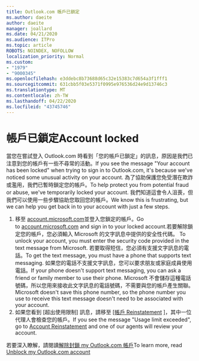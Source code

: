 ```yaml
---
title: Outlook.com 帳戶已鎖定
ms.author: daeite
author: daeite
manager: joallard
ms.date: 04/21/2020
ms.audience: ITPro
ms.topic: article
ROBOTS: NOINDEX, NOFOLLOW
localization_priority: Normal
ms.custom:
- "1979"
- "9000345"
ms.openlocfilehash: e3ddebc8b73688d65c32e15383c7d654a3f1fff1
ms.sourcegitcommit: 631cbb5f03e5371f0995e976536d24e9d13746c3
ms.translationtype: MT
ms.contentlocale: zh-TW
ms.lasthandoff: 04/22/2020
ms.locfileid: "43745746"
---
```

# <a name="account-locked"></a><span data-ttu-id="20639-102">帳戶已鎖定</span><span class="sxs-lookup"><span data-stu-id="20639-102">Account locked</span></span>

<span data-ttu-id="20639-103">當您在嘗試登入 Outlook.com 時看到「您的帳戶已鎖定」的訊息，原因是我們已注意到您的帳戶有一些不尋常的活動。</span><span class="sxs-lookup"><span data-stu-id="20639-103">If you see the message "Your account has been locked" when trying to sign in to Outlook.com, it's because we've noticed some unusual activity on your account.</span></span> <span data-ttu-id="20639-104">為了協助保護您免受潛在欺詐或濫用，我們已暫時鎖定您的帳戶。</span><span class="sxs-lookup"><span data-stu-id="20639-104">To help protect you from potential fraud or abuse, we've temporarily locked your account.</span></span> <span data-ttu-id="20639-105">我們知道這會令人沮喪，但我們可以使用一些步驟協助您取回您的帳戶。</span><span class="sxs-lookup"><span data-stu-id="20639-105">We know this is frustrating, but we can help you get back in to your account with just a few steps.</span></span>

1. <span data-ttu-id="20639-106">移至 [account.microsoft.com](https://go.microsoft.com/fwlink/?linkid=2090484)並登入您鎖定的帳戶。</span><span class="sxs-lookup"><span data-stu-id="20639-106">Go to [account.microsoft.com](https://go.microsoft.com/fwlink/?linkid=2090484) and sign in to your locked account.</span></span><span data-ttu-id="20639-107">若要解除鎖定您的帳戶，您必須輸入 Microsoft 的文字訊息中提供的安全性代碼。</span><span class="sxs-lookup"><span data-stu-id="20639-107"> To unlock your account, you must enter the security code provided in the text message from Microsoft.</span></span> <span data-ttu-id="20639-108">若要取得短信，您必須有支援文字訊息的電話。</span><span class="sxs-lookup"><span data-stu-id="20639-108">To get the text message, you must have a phone that supports text messaging.</span></span> <span data-ttu-id="20639-109">如果您的電話不支援文字訊息，您可以要求朋友或家庭成員使用電話。</span><span class="sxs-lookup"><span data-stu-id="20639-109">If your phone doesn't support text messaging, you can ask a friend or family member to use their phone.</span></span> <span data-ttu-id="20639-110">Microsoft 不會儲存這種電話號碼，所以您用來接收此文字訊息的電話號碼，不需要與您的帳戶產生關聯。</span><span class="sxs-lookup"><span data-stu-id="20639-110">Microsoft doesn't save this phone number, so the phone number you use to receive this text message doesn't need to be associated with your account.</span></span>
2. <span data-ttu-id="20639-111">如果您看到 [超出使用限制] 訊息，請移至 [[帳戶 Reinstatement](https://go.microsoft.com/fwlink/?linkid=2090483) ]，其中一位代理人會檢查您的帳戶。</span><span class="sxs-lookup"><span data-stu-id="20639-111">If you see the message "Usage limit exceeded", go to [Account Reinstatement](https://go.microsoft.com/fwlink/?linkid=2090483) and one of our agents will review your account.</span></span>

<span data-ttu-id="20639-112">若要深入瞭解，請閱讀[解除封鎖 my Outlook.com 帳戶](https://support.office.com/article/f4ad2701-d166-4d8b-8a6a-9af2a1f8a4c4?wt.mc_id=Office_Outlook_com_Alchemy)</span><span class="sxs-lookup"><span data-stu-id="20639-112">To learn more, read [Unblock my Outlook.com account](https://support.office.com/article/f4ad2701-d166-4d8b-8a6a-9af2a1f8a4c4?wt.mc_id=Office_Outlook_com_Alchemy)</span></span> 